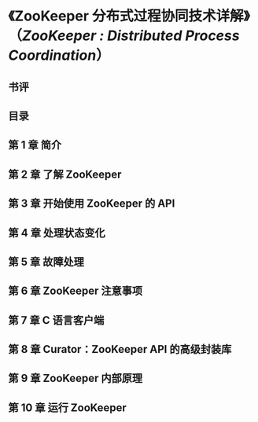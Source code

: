 # 《ZooKeeper 分布式过程协同技术详解》（*ZooKeeper : Distributed Process Coordination*）
## 书评
## 目录
## 第 1 章 简介
## 第 2 章 了解 ZooKeeper
## 第 3 章 开始使用 ZooKeeper 的 API
## 第 4 章 处理状态变化
## 第 5 章 故障处理
## 第 6 章 ZooKeeper 注意事项
## 第 7 章 C 语言客户端
## 第 8 章 Curator：ZooKeeper API 的高级封装库
## 第 9 章 ZooKeeper 内部原理
## 第 10 章 运行 ZooKeeper
